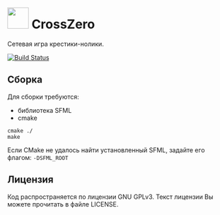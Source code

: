 # <img src="https://github.com/Philosoph228/CrossZero/blob/master/res/icon.png" width="48"> CrossZero
Сетевая игра крестики-нолики.

[![Build Status](https://travis-ci.org/Philosoph228/CrossZero.svg?branch=master)](https://travis-ci.org/Philosoph228/CrossZero)

## Сборка
Для сборки требуются:
* библиотека SFML
* cmake

```
cmake ./
make
```

Если CMake не удалось найти установленный SFML, задайте его флагом: ```-DSFML_ROOT```

## Лицензия
Код распространяется по лицензии GNU GPLv3. Текст лицензии Вы можете прочитать в файле LICENSE.

